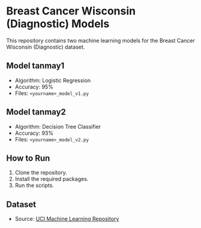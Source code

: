 # Breast Cancer Wisconsin (Diagnostic) Models

This repository contains two machine learning models for the Breast Cancer Wisconsin (Diagnostic) dataset.

## Model tanmay1
- Algorithm: Logistic Regression
- Accuracy: 95%
- Files: `<yourname>_model_v1.py`

## Model tanmay2
- Algorithm: Decision Tree Classifier
- Accuracy: 93%
- Files: `<yourname>_model_v2.py`

## How to Run
1. Clone the repository.
2. Install the required packages.
3. Run the scripts.

## Dataset
- Source: [UCI Machine Learning Repository](https://archive.ics.uci.edu/ml/datasets/breast+cancer+wisconsin+(diagnostic))
